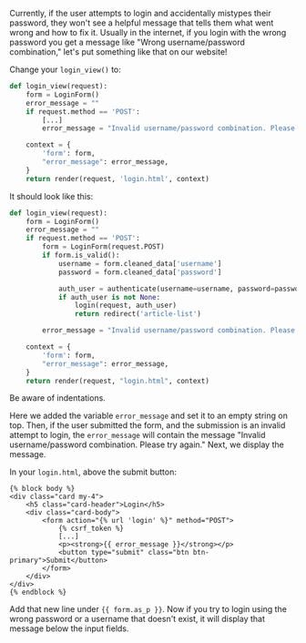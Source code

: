 Currently, if the user attempts to login and accidentally mistypes their password, they won't see a helpful message that tells them what went wrong and how to fix it. Usually in the internet, if you login with the wrong password you get a message like "Wrong username/password combination," let's put something like that on our website!

Change your `login_view()` to:

```python
def login_view(request):
    form = LoginForm()
    error_message = ""
    if request.method == 'POST':
        [...]
        error_message = "Invalid username/password combination. Please try again."

    context = {
        'form': form,
        "error_message": error_message,
    }
    return render(request, 'login.html', context)
```

It should look like this:

```python
def login_view(request):
    form = LoginForm()
    error_message = ""
    if request.method == 'POST':
        form = LoginForm(request.POST)
        if form.is_valid():
            username = form.cleaned_data['username']
            password = form.cleaned_data['password']

            auth_user = authenticate(username=username, password=password)
            if auth_user is not None:
                login(request, auth_user)
                return redirect('article-list')

        error_message = "Invalid username/password combination. Please try again."

    context = {
        'form': form,
        "error_message": error_message,
    }
    return render(request, "login.html", context)
```

Be aware of indentations.

Here we added the variable `error_message` and set it to an empty string on top. Then, if the user submitted the form, and the submission is an invalid attempt to login, the `error_message` will contain the message "Invalid username/password combination. Please try again." Next, we display the message.

In your `login.html`, above the submit button:

```django
{% block body %}
<div class="card my-4">
    <h5 class="card-header">Login</h5>
    <div class="card-body">
        <form action="{% url 'login' %}" method="POST">
            {% csrf_token %}
            [...]
            <p><strong>{{ error_message }}</strong></p>
            <button type="submit" class="btn btn-primary">Submit</button>
        </form>
    </div>
</div>
{% endblock %}
```

Add that new line under `{{ form.as_p }}`. Now if you try to login using the wrong password or a username that doesn't exist, it will display that message below the input fields.
